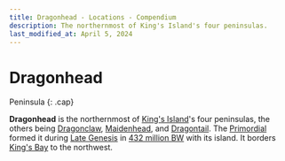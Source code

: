 ```yaml
---
title: Dragonhead - Locations - Compendium
description: The northernmost of King's Island's four peninsulas.
last_modified_at: April 5, 2024
---
```


# Dragonhead
Peninsula
{: .cap}

**Dragonhead** is the northernmost of [King's Island](/compendium/locations/kings-island/)'s four peninsulas, the others being [Dragonclaw](/compendium/locations/dragonclaw/), [Maidenhead](/compendium/locations/maidenhead/), and [Dragontail](/compendium/locations/dragontail/). The [Primordial](/compendium/creatures/primordial/) formed it during [Late Genesis](/compendium/events/genesis/#late-genesis) in [432 million BW](/compendium/events/genesis/#432-million-bw) with its island. It borders [King's Bay](/compendium/locations/kings-bay/) to the northwest.